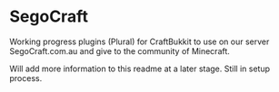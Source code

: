 SegoCraft
=========

Working progress plugins (Plural) for CraftBukkit to use on our server SegoCraft.com.au and give to the community of Minecraft. 

Will add more information to this readme at a later stage. Still in setup process.
